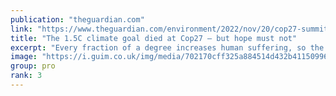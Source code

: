 ```yaml
---
publication: "theguardian.com"
link: "https://www.theguardian.com/environment/2022/nov/20/cop27-summit-climate-crisis-global-heating-fossil-fuel-industry"
title: "The 1.5C climate goal died at Cop27 – but hope must not"
excerpt: "Every fraction of a degree increases human suffering, so the fight to end the fossil fuel industry must ramp up"
image: "https://i.guim.co.uk/img/media/702170cff325a884514d432b411509962587e790/0_144_3500_2101/master/3500.jpg?width=1200&height=630&quality=85&auto=format&fit=crop&overlay-align=bottom%2Cleft&overlay-width=100p&overlay-base64=L2ltZy9zdGF0aWMvb3ZlcmxheXMvdGctZGVmYXVsdC5wbmc&enable=upscale&s=bfc01807bc7e4e68fc92c1b0f5237632"
group: pro
rank: 3
---
```

